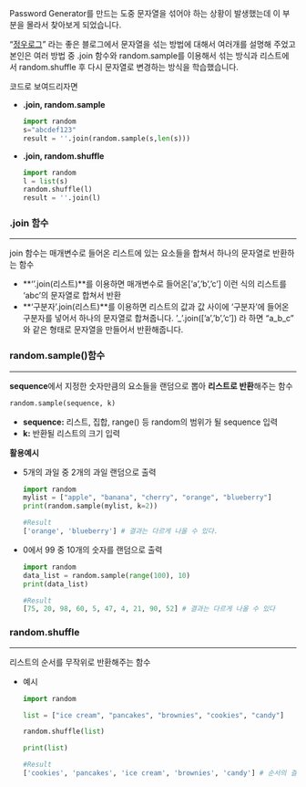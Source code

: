Password Generator를 만드는 도중 문자열을 섞어야 하는 상황이 발생했는데 이 부분을 몰라서 찾아보게 되었습니다. 

“[정우로그](https://stackgokr.com/detail/6954)” 라는 좋은 블로그에서 문자열을 섞는 방법에 대해서 여러개를 설명해 주었고 본인은 여러 방법 중  .join 함수와 random.sample를 이용해서 섞는 방식과 리스트에서 random.shuffle 후 다시 문자열로 변경하는 방식을 학습했습니다. 

코드로 보여드리자면

 

- **.join, random.sample**
    
    ```python
    import random
    s="abcdef123"
    result = ''.join(random.sample(s,len(s)))
    
    ```
    
- **.join, random.shuffle**
    
    ```python
    import random
    l = list(s)
    random.shuffle(l)
    result = ''.join(l)
    ```
    

### .join 함수

---

join 함수는 매개변수로 들어온 리스트에 있는 요소들을 합쳐서 하나의 문자열로 반환하는 함수

- **‘’.join(리스트)**를 이용하면 매개변수로 들어온[’a’,’b’,’c’] 이런 식의 리스트를 ‘abc’의 문자열로 합쳐서 반환
- **‘구분자’.join(리스트)**를 이용하면 리스트의 값과 값 사이에 ‘구분자’에 들어온 구분자를 넣어서 하나의 문자열로 합쳐줍니다. 
’_’.join([’a’,’b’,’c’]) 라 하면 “a_b_c” 와 같은 형태로 문자열을 만들어서 반환해줍니다.

### random.sample()함수

---

**sequence**에서 지정한 숫자만큼의 요소들을 랜덤으로 뽑아 **리스트로 반환**해주는 함수

```python
random.sample(sequence, k)
```

- **sequence:** 리스트, 집합, range() 등 random의 범위가 될 sequence 입력
- **k:** 반환될 리스트의 크기 입력

**활용예시**

- 5개의 과일 중 2개의 과일 랜덤으로 출력
    
    ```python
    import random
    mylist = ["apple", "banana", "cherry", "orange", "blueberry"]
    print(random.sample(mylist, k=2))
    
    #Result
    ['orange', 'blueberry'] # 결과는 다르게 나올 수 있다. 
    ```
    
- 0에서 99 중 10개의 숫자를 랜덤으로 출력
    
    ```python
    import random
    data_list = random.sample(range(100), 10)
    print(data_list)
    
    #Result
    [75, 20, 98, 60, 5, 47, 4, 21, 90, 52] # 결과는 다르게 나올 수 있다
    ```
    

### random.shuffle

---

리스트의 순서를 무작위로 반환해주는 함수

- 예시
    
    ```python
    import random
    
    list = ["ice cream", "pancakes", "brownies", "cookies", "candy"]
    
    random.shuffle(list)
    
    print(list)
    
    #Result
    ['cookies', 'pancakes', 'ice cream', 'brownies', 'candy'] # 순서의 결과가 다르게 나올 수 있다. 
    ```